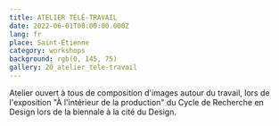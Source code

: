 ```yaml
---
title: ATELIER TÉLÉ-TRAVAIL
date: 2022-06-01T00:00:00.000Z
lang: fr
place: Saint-Étienne
category: workshops
background: rgb(0, 145, 75)
gallery: 20_atelier_tele-travail
---
```

Atelier ouvert à tous de composition d'images autour du travail, lors de l'exposition "À l'intérieur de la production" du Cycle de Recherche en Design lors de la biennale à la cité du Design.